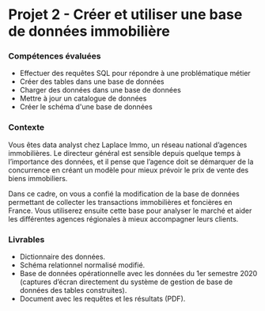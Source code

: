 # Projet 2 - Créer et utiliser une base de données immobilière

### Compétences évaluées

 - Effectuer des requêtes SQL pour répondre à une problématique métier
 - Créer des tables dans une base de données
 - Charger des données dans une base de données
 - Mettre à jour un catalogue de données
 - Créer le schéma d'une base de données

### Contexte

Vous êtes data analyst chez Laplace Immo, un réseau national d’agences immobilières. Le directeur général est sensible depuis quelque temps à l’importance des données, et il pense que l’agence doit se démarquer de la concurrence en créant un modèle pour mieux prévoir le prix de vente des biens immobiliers.

Dans ce cadre, on vous a confié la modification de la base de données permettant de collecter les transactions immobilières et foncières en France. Vous utiliserez ensuite cette base pour analyser le marché et aider les différentes agences régionales à mieux accompagner leurs clients.

### Livrables

 - Dictionnaire des données.
 - Schéma relationnel normalisé modifié. 
 - Base de données opérationnelle avec les données du 1er semestre 2020 (captures d’écran directement du système de gestion de base de données des tables construites).
 - Document avec les requêtes et les résultats (PDF). 
